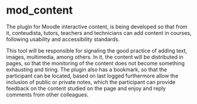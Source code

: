 # mod_content
The plugin for Moodle interactive content, is being developed so that from it, conteudista, tutors, teachers and technicians can add content in courses, following usability and accessibility standards.

This tool will be responsible for signaling the good practice of adding text, images, multimedia, among others. In it, the content will be distributed in pages, so that the monitoring of the content does not become something exhausting and tiring. The plugin also has a bookmark, so that the participant can be located, based on last logged furthermore allow the inclusion of public or private notes, which the participant can provide feedback on the content studied on the page and enjoy and reply comments from other colleagues.
